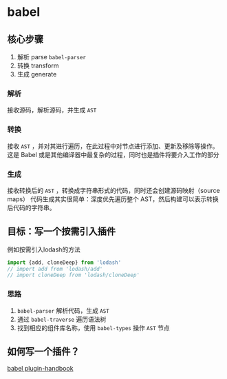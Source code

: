 # babel

## 核心步骤

1. 解析 parse  `babel-parser`
2. 转换 transform
3. 生成 generate

### 解析

接收源码，解析源码，并生成 `AST` 

### 转换

接收 `AST` ，并对其进行遍历，在此过程中对节点进行添加、更新及移除等操作。这是 Babel 或是其他编译器中最复杂的过程，同时也是插件将要介入工作的部分

### 生成

接收转换后的 `AST` ，转换成字符串形式的代码，同时还会创建源码映射（source maps）
代码生成其实很简单：深度优先遍历整个 AST，然后构建可以表示转换后代码的字符串。

## 目标：写一个按需引入插件

例如按需引入lodash的方法

```js
import {add, cloneDeep} from 'lodash'
// import add from 'lodash/add'
// import cloneDeep from 'lodash/cloneDeep'
```

### 思路

1. `babel-parser` 解析代码，生成 `AST`
2. 通过 `babel-traverse` 遍历语法树
3. 找到相应的组件库名称，使用 `babel-types` 操作 `AST` 节点

## 如何写一个插件？

[babel plugin-handbook](https://github.com/jamiebuilds/babel-handbook/blob/master/translations/zh-Hans/plugin-handbook.md)
